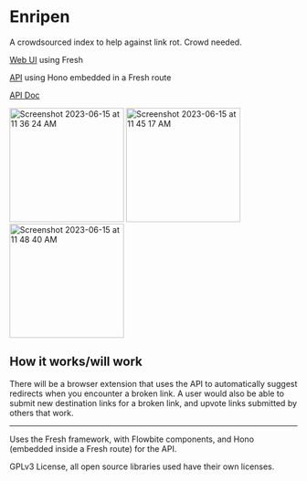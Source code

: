 # Enripen
A crowdsourced index to help against link rot. Crowd needed.

[Web UI](https://enripen.deno.dev/) using Fresh

[API](https://enripen.deno.dev/api) using Hono embedded in a Fresh route

[API Doc](https://enripen.deno.dev/api/docs)

<img width="200" alt="Screenshot 2023-06-15 at 11 36 24 AM" src="https://github.com/denoland/deno-kv-hackathon/assets/58201828/b5893be4-8a4c-4c59-861c-bf662e01b07c">

<img width="200" alt="Screenshot 2023-06-15 at 11 45 17 AM" src="https://github.com/denoland/deno-kv-hackathon/assets/58201828/35276ad7-5e0b-4279-b688-e418a974efad">

<img width="200" alt="Screenshot 2023-06-15 at 11 48 40 AM" src="https://github.com/denoland/deno-kv-hackathon/assets/58201828/88c31e38-2f1b-4f6e-a198-7c30c10a38a1">


## How it works/will work
There will be a browser extension that uses the API to automatically suggest redirects when you encounter a broken link. A user would also be able to submit new destination links for a broken link, and upvote links submitted by others that work.

---

Uses the Fresh framework, with Flowbite components, and Hono (embedded inside a Fresh route) for the API.

GPLv3 License, all open source libraries used have their own licenses.
